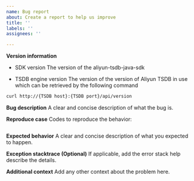 ```yaml
---
name: Bug report
about: Create a report to help us improve
title: ''
labels: ''
assignees: ''

---
```


**Version information**
* SDK version
The version of the aliyun-tsdb-java-sdk

* TSDB engine version
The version of the version of Aliyun TSDB in use
which can be retrieved by the following command

````sh
curl http://{TSDB host}:{TSDB port}/api/version
````

**Bug description**
A clear and concise description of what the bug is.

**Reproduce case**
Codes to reproduce the behavior:

````java
````

**Expected behavior**
A clear and concise description of what you expected to happen.

**Exception stacktrace (Optional)**
If applicable, add the error stack help describe the details.

**Additional context**
Add any other context about the problem here.
